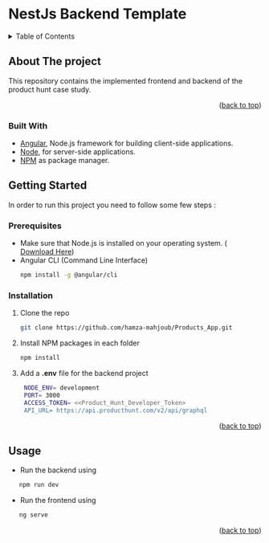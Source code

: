 # NestJs Backend Template 
<div id="top"></div>

<!-- TABLE OF CONTENTS -->
<details>
  <summary>Table of Contents</summary>
  <ol>
    <li>
      <a href="#about-the-project">About The Project</a>
      <ul>
        <li><a href="#built-with">Built With</a></li>
      </ul>
    </li>
    <li>
      <a href="#getting-started">Getting Started</a>
      <ul>
        <li><a href="#prerequisites">Prerequisites</a></li>
        <li><a href="#installation">Installation</a></li>
      </ul>
    </li>
    <li><a href="#usage">Usage</a></li>
  </ol>
</details>

## About The project

This repository contains the implemented frontend and backend of the product hunt case study.
<p align="right">(<a href="#top">back to top</a>)</p>

### Built With

* [Angular](https://angular.io/), Node.js framework for building client-side applications.
* [Node](https://nodejs.org/en), for server-side applications.
* [NPM](https://www.npmjs.com/) as package manager.

## Getting Started

In order to run this project you need to follow some few steps : 

### Prerequisites

* Make sure that Node.js is installed on your operating system. ( [Download Here](https://nodejs.org/en/download/))
* Angular CLI (Command Line Interface)
  ```sh
  npm install -g @angular/cli
  ```

### Installation

1. Clone the repo
   ```sh
   git clone https://github.com/hamza-mahjoub/Products_App.git
   ```
2. Install NPM packages in each folder
   ```sh
   npm install
   ```
3. Add a **.env** file for the backend project
   ```sh
    NODE_ENV= development
    PORT= 3000
    ACCESS_TOKEN= <<Product_Hunt_Developer_Token>
    API_URL= https://api.producthunt.com/v2/api/graphql
   ```  
<p align="right">(<a href="#top">back to top</a>)</p>

<!-- USAGE EXAMPLES -->
## Usage
- Run the backend using 
```sh
   npm run dev
   ```
- Run the frontend using 
```sh
   ng serve
   ```
<p align="right">(<a href="#top">back to top</a>)</p>
